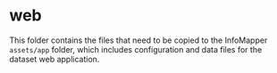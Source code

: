 # web #

This folder contains the files that need to be copied to the InfoMapper `assets/app` folder,
which includes configuration and data files for the dataset web application.
